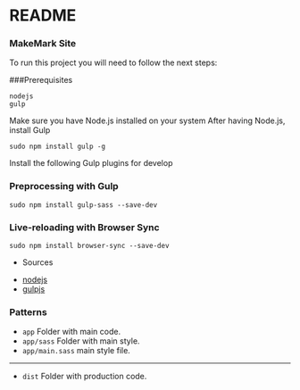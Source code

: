 # README #
### MakeMark Site ###

To run this project you will need to follow the next steps:

###Prerequisites

```
nodejs
gulp

```

Make sure you have Node.js installed on your system
After having Node.js, install Gulp

```
sudo npm install gulp -g

```

Install the following Gulp plugins for develop

### Preprocessing with Gulp

```
sudo npm install gulp-sass --save-dev

```

### Live-reloading with Browser Sync

```
sudo npm install browser-sync --save-dev

```

* Sources

- [ nodejs ](https://nodejs.org/es/)
- [ gulpjs ](http://gulpjs.com/)

### Patterns
- ``app`` Folder with main code.
- ``app/sass`` Folder with main style.
- ``app/main.sass`` main style file.

-----------------------

- ``dist`` Folder with production code.
